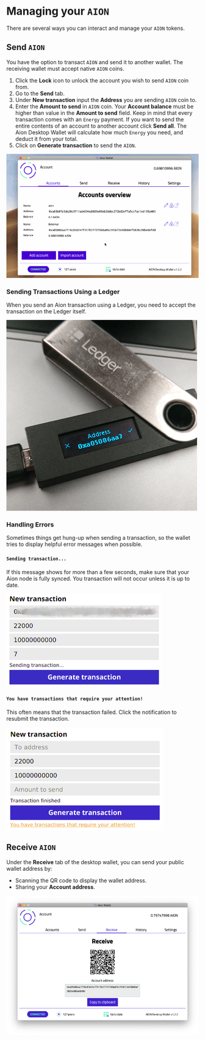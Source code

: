 # Managing your `AION`

There are several ways you can interact and manage your `AION` tokens.

## Send `AION`

You have the option to transact `AION` and send it to another wallet. The receiving wallet must accept native `AION` coins.

1. Click the **Lock** icon to unlock the account you wish to send `AION` coin from.
2. Go to the **Send** tab.
3. Under **New transaction** input the **Address** you are sending `AION` coin to.
4. Enter the **Amount to send** in `AION` coin. Your **Account balance** must be higher than value in the **Amount to send** field. Keep in mind that every transaction comes with an `Energy` payment. If you want to send the entire contents of an account to another account click **Send all**. The Aion Desktop Wallet will calculate how much `Energy` you need, and deduct it from your total.
5. Click on **Generate transaction** to send the `AION`.

![Sending Tokens from One Account to Another](images/mac-send-tokens.gif)

### Sending Transactions Using a Ledger

When you send an Aion transaction using a Ledger, you need to accept the transaction on the Ledger itself.

![Accept transaction on Ledger](images/ledger-accept-transaction.png)

### Handling Errors

Sometimes things get hung-up when sending a transaction, so the wallet tries to display helpful error messages when possible.

#### `Sending transaction...`

If this message shows for more than a few seconds, make sure that your Aion node is fully synced. You transaction will not occur unless it is up to date.

![Node not synced error.](images/error-node-not-synced.png)

#### `You have transactions that require your attention!`

This often means that the transaction failed. Click the notification to resubmit the transaction.

![Failed to send error](images/error-failed-to-send.png)

## Receive `AION`

Under the **Receive** tab of the desktop wallet, you can send your public wallet address by:

- Scanning the QR code to display the wallet address.
- Sharing your **Account address**.

![Aion Desktop Wallet send tab](images/mac-receive-token-screen.png)